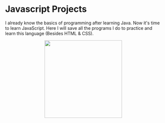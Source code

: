 <h1>Javascript Projects</h1>
<p>I already know the basics of programming after learning Java. Now it's time to learn JavaScript. Here I will save all the programs I do to practice and learn this language (Besides HTML & CSS).</p>
<div align="center">
            <img src="https://cdn.jsdelivr.net/gh/devicons/devicon/icons/javascript/javascript-original.svg" width="250px" />
</div>
